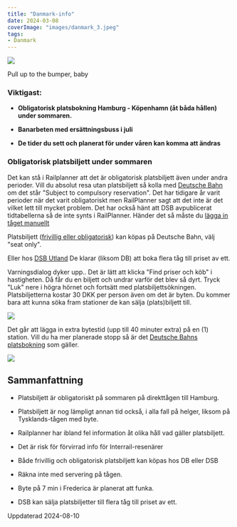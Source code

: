 ```yaml
---
title: "Danmark-info"
date: 2024-03-08
coverImage: "images/danmark_3.jpeg"
tags:
- Danmark
---
```


![](images/danmark_3.jpeg?w=1024)

<figcaption>

Pull up to the bumper, baby

</figcaption>

### Viktigast:

- **Obligatorisk platsbokning Hamburg - Köpenhamn (åt båda hållen) under sommaren.**

- **Banarbeten med ersättningsbuss i juli**

- **De tider du sett och planerat för under våren kan komma att ändras**

### Obligatorisk platsbiljett under sommaren

Det kan stå i Railplanner att det är obligatorisk platsbiljett även under andra perioder. Vill du absolut resa utan platsbiljett så kolla med [Deutsche Bahn](https://int.bahn.de/en) om det står "Subject to compulsory reservation". Det har tidigare år varit perioder när det varit obligatoriskt men RailPlanner sagt att det inte är det vilket lett till mycket problem. Det har också hänt att DSB avpublicerat tidtabellerna så de inte synts i RailPlanner. Händer det så måste du [lägga in tåget manuellt](https://www.trainfo.eu/railplanner-appen/)

Platsbiljett ([frivillig eller obligatorisk](https://www.trainfo.eu/platsbiljettskrav-eller-inte/)) kan köpas på Deutsche Bahn, välj "seat only".

Eller hos [DSB Utland](https://travel.b-europe.com/dsb-rail/dk/reservation-only#TravelWish) De klarar (liksom DB) att boka flera tåg till priset av ett. 

Varningsdialog dyker upp.. Det är lätt att klicka "Find priser och köb" i hastigheten. Då får du en biljett och undrar varför det blev så dyrt. Tryck "Luk" nere i högra hörnet och fortsätt med platsbiljettsökningen. Platsbiljetterna kostar 30 DKK per person även om det är byten. Du kommer bara att kunna söka fram stationer de kan sälja (plats)biljett till.

![](images/danmark_2.png?w=589)

Det går att lägga in extra bytestid (upp till 40 minuter extra) på en (1) station. Vill du ha mer planerade stopp så är det [Deutsche Bahns platsbokning](https://www.trainfo.eu/platsbokning-med-db/) som gäller.

![](images/danmark_1.png?w=558)



## Sammanfattning

- Platsbiljett är obligatoriskt på sommaren på direkttågen till Hamburg.

- Platsbiljett är nog lämpligt annan tid också, i alla fall på helger, liksom på Tysklands-tågen med byte.

- Railplanner har ibland fel information åt olika håll vad gäller platsbiljett.

- Det är risk för förvirrad info för Interrail-resenärer

- Både frivillig och obligatorisk platsbiljett kan köpas hos DB eller DSB

- Räkna inte med servering på tågen.

- Byte på 7 min i Frederica är planerat att funka.

- DSB kan sälja platsbiljetter till flera tåg till priset av ett.

Uppdaterad 2024-08-10
